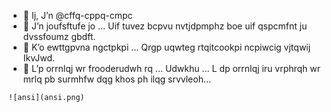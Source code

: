 - 👋 Ij, J’n @cffq-cppq-cmpc
- 👀 J’n joufsftufe jo ... Uif tuvez bcpvu nvtjdpmphz boe uif qspcmfnt ju dvssfoumz gbdft.
- 🌱 K’o ewttgpvna ngctpkpi ... Qrgp uqwteg rtqitcookpi ncpiwcig vjtqwij IkvJwd.
- 💞️ L’p orrnlqj wr frooderudwh rq ... Udwkhu ... L dp orrnlqj iru vrphrqh wr mrlq pb surmhfw dqg khos ph ilqg srvvleoh…
```
![ansi](ansi.png)
